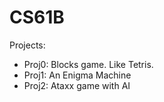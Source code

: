 # CS61B

Projects:

- Proj0: Blocks game. Like Tetris.
- Proj1: An Enigma Machine
- Proj2: Ataxx game with AI
